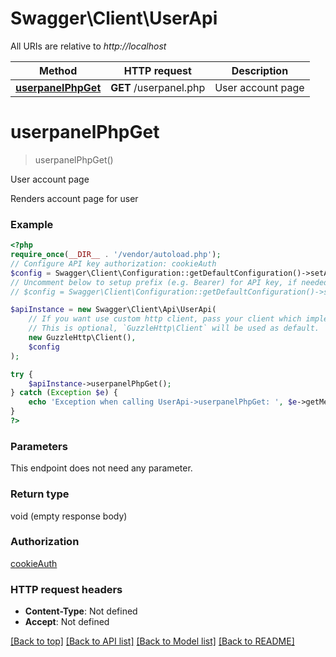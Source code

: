 # Swagger\Client\UserApi

All URIs are relative to *http://localhost*

Method | HTTP request | Description
------------- | ------------- | -------------
[**userpanelPhpGet**](UserApi.md#userpanelphpget) | **GET** /userpanel.php | User account page

# **userpanelPhpGet**
> userpanelPhpGet()

User account page

Renders account page for user

### Example
```php
<?php
require_once(__DIR__ . '/vendor/autoload.php');
// Configure API key authorization: cookieAuth
$config = Swagger\Client\Configuration::getDefaultConfiguration()->setApiKey('user_id', 'YOUR_API_KEY');
// Uncomment below to setup prefix (e.g. Bearer) for API key, if needed
// $config = Swagger\Client\Configuration::getDefaultConfiguration()->setApiKeyPrefix('user_id', 'Bearer');

$apiInstance = new Swagger\Client\Api\UserApi(
    // If you want use custom http client, pass your client which implements `GuzzleHttp\ClientInterface`.
    // This is optional, `GuzzleHttp\Client` will be used as default.
    new GuzzleHttp\Client(),
    $config
);

try {
    $apiInstance->userpanelPhpGet();
} catch (Exception $e) {
    echo 'Exception when calling UserApi->userpanelPhpGet: ', $e->getMessage(), PHP_EOL;
}
?>
```

### Parameters
This endpoint does not need any parameter.

### Return type

void (empty response body)

### Authorization

[cookieAuth](../../README.md#cookieAuth)

### HTTP request headers

 - **Content-Type**: Not defined
 - **Accept**: Not defined

[[Back to top]](#) [[Back to API list]](../../README.md#documentation-for-api-endpoints) [[Back to Model list]](../../README.md#documentation-for-models) [[Back to README]](../../README.md)

